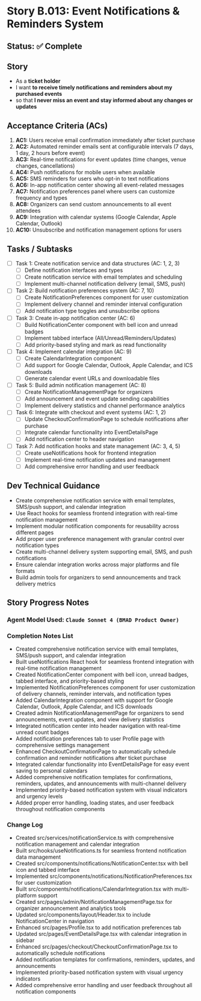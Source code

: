 # Story B.013: Event Notifications & Reminders System

## Status: ✅ Complete

## Story

- As a **ticket holder**
- I want **to receive timely notifications and reminders about my purchased events**
- so that **I never miss an event and stay informed about any changes or updates**

## Acceptance Criteria (ACs)

1. **AC1:** Users receive email confirmation immediately after ticket purchase
2. **AC2:** Automated reminder emails sent at configurable intervals (7 days, 1 day, 2 hours before event)
3. **AC3:** Real-time notifications for event updates (time changes, venue changes, cancellations)
4. **AC4:** Push notifications for mobile users when available
5. **AC5:** SMS reminders for users who opt-in to text notifications
6. **AC6:** In-app notification center showing all event-related messages
7. **AC7:** Notification preferences panel where users can customize frequency and types
8. **AC8:** Organizers can send custom announcements to all event attendees
9. **AC9:** Integration with calendar systems (Google Calendar, Apple Calendar, Outlook)
10. **AC10:** Unsubscribe and notification management options for users

## Tasks / Subtasks

- [ ] Task 1: Create notification service and data structures (AC: 1, 2, 3)
  - [ ] Define notification interfaces and types
  - [ ] Create notification service with email templates and scheduling
  - [ ] Implement multi-channel notification delivery (email, SMS, push)
- [ ] Task 2: Build notification preferences system (AC: 7, 10)
  - [ ] Create NotificationPreferences component for user customization
  - [ ] Implement delivery channel and reminder interval configuration
  - [ ] Add notification type toggles and unsubscribe options
- [ ] Task 3: Create in-app notification center (AC: 6)
  - [ ] Build NotificationCenter component with bell icon and unread badges
  - [ ] Implement tabbed interface (All/Unread/Reminders/Updates)
  - [ ] Add priority-based styling and mark as read functionality
- [ ] Task 4: Implement calendar integration (AC: 9)
  - [ ] Create CalendarIntegration component
  - [ ] Add support for Google Calendar, Outlook, Apple Calendar, and ICS downloads
  - [ ] Generate calendar event URLs and downloadable files
- [ ] Task 5: Build admin notification management (AC: 8)
  - [ ] Create NotificationManagementPage for organizers
  - [ ] Add announcement and event update sending capabilities
  - [ ] Implement delivery statistics and channel performance analytics
- [ ] Task 6: Integrate with checkout and event systems (AC: 1, 2)
  - [ ] Update CheckoutConfirmationPage to schedule notifications after purchase
  - [ ] Integrate calendar functionality into EventDetailsPage
  - [ ] Add notification center to header navigation
- [ ] Task 7: Add notification hooks and state management (AC: 3, 4, 5)
  - [ ] Create useNotifications hook for frontend integration
  - [ ] Implement real-time notification updates and management
  - [ ] Add comprehensive error handling and user feedback

## Dev Technical Guidance

- Create comprehensive notification service with email templates, SMS/push support, and calendar integration
- Use React hooks for seamless frontend integration with real-time notification management
- Implement modular notification components for reusability across different pages
- Add proper user preference management with granular control over notification types
- Create multi-channel delivery system supporting email, SMS, and push notifications
- Ensure calendar integration works across major platforms and file formats
- Build admin tools for organizers to send announcements and track delivery metrics

## Story Progress Notes

### Agent Model Used: `Claude Sonnet 4 (BMAD Product Owner)`

### Completion Notes List

- Created comprehensive notification service with email templates, SMS/push support, and calendar integration
- Built useNotifications React hook for seamless frontend integration with real-time notification management
- Created NotificationCenter component with bell icon, unread badges, tabbed interface, and priority-based styling
- Implemented NotificationPreferences component for user customization of delivery channels, reminder intervals, and notification types
- Added CalendarIntegration component with support for Google Calendar, Outlook, Apple Calendar, and ICS downloads
- Created admin NotificationManagementPage for organizers to send announcements, event updates, and view delivery statistics
- Integrated notification center into header navigation with real-time unread count badges
- Added notification preferences tab to user Profile page with comprehensive settings management
- Enhanced CheckoutConfirmationPage to automatically schedule confirmation and reminder notifications after ticket purchase
- Integrated calendar functionality into EventDetailsPage for easy event saving to personal calendars
- Added comprehensive notification templates for confirmations, reminders, updates, and announcements with multi-channel delivery
- Implemented priority-based notification system with visual indicators and urgency levels
- Added proper error handling, loading states, and user feedback throughout notification components

### Change Log

- Created src/services/notificationService.ts with comprehensive notification management and calendar integration
- Built src/hooks/useNotifications.ts for seamless frontend notification data management
- Created src/components/notifications/NotificationCenter.tsx with bell icon and tabbed interface
- Implemented src/components/notifications/NotificationPreferences.tsx for user customization
- Built src/components/notifications/CalendarIntegration.tsx with multi-platform support
- Created src/pages/admin/NotificationManagementPage.tsx for organizer announcement and analytics tools
- Updated src/components/layout/Header.tsx to include NotificationCenter in navigation
- Enhanced src/pages/Profile.tsx to add notification preferences tab
- Updated src/pages/EventDetailsPage.tsx with calendar integration in sidebar
- Enhanced src/pages/checkout/CheckoutConfirmationPage.tsx to automatically schedule notifications
- Added notification templates for confirmations, reminders, updates, and announcements
- Implemented priority-based notification system with visual urgency indicators
- Added comprehensive error handling and user feedback throughout all notification components 